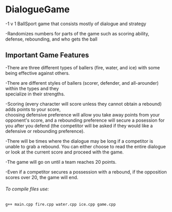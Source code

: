 # DialogueGame
-1 v 1 BallSport game that consists mostly of dialogue and strategy

-Randomizes numbers for parts of the game such as scoring ability, defense, rebounding, and who gets the ball

## Important Game Features

-There are three different types of ballers (fire, water, and ice) with some being effective against others.

-There are different styles of ballers (scorer, defender, and all-arounder) within the types and they      
 specialize in their strengths.
  
-Scoring (every character will score unless they cannot obtain a rebound) adds points to your score,       
choosing defensive preference will allow you take away points from your opponent's score, and
a rebounding preference will secure a posession for you after you defend
(the competitor will be asked if they would like a defensive or rebounding preference).
  
-There will be times where the dialogue may be long if a competitor is unable to grab a rebound. You can
 either choose to read the entire dialogue or look at the current score and proceed with the game.
  
-The game will go on until a team reaches 20 points.
 
-Even if a competitor secures a possession with a rebound, if the opposition scores over 20, the game
 will end.
  
###### To compile files use: 
  ```
  g++ main.cpp fire.cpp water.cpp ice.cpp game.cpp
  ```
